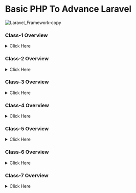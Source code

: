 # Basic PHP To Advance Laravel

![Laravel_Framework-copy](https://user-images.githubusercontent.com/91025640/162565321-22c6509d-0931-41fa-a3f7-6504002479f0.jpg)


<!-- class-1 overview start -->
### Class-1 Overview

<details>
  <summary>Click Here</summary>

#### 1. Github.

- What is Git & Github

- Why need Git & Github

- Git bash Downloads & Installation

- Create an Account on Github

- Create project Local to Online

- Create Project Online

- How to fork any github project from another account.

#### 2. IDE / Code Editor.

 - Vs Code Downloads.

 - Vs Code Editor keyboard shortcuts.
  
 - Important Package installation



</details>
<!-- class-1 overview end -->

<!-- class-2 overview start -->
### Class-2 Overview

<details>

<summary>Click Here</summary>

#### 1. PHP Language.

- History of php.

- How does php work.

- Power of php.
  
#### 2. Environment setup, Code Structure & Run Code.

- Server setup.

- Code syntax & run code.

- How to write Php code in html.

#### 3. Variable.

- What is Variable?.

- Declaration rules of common variables.

- Declaration rules of Constant variables 
   
   ``` 
   define(name, value, case-insensitive) 
   ```

- Different between variable & constant.


#### 4. Print Way.

- Concat string, inverted comma.

- echo, Printf, sprintf.


#### 5. Different types of Data types.

- Most commonly used scalar (মৌলিক) data types - (String, Integer, float, Boolean).

- Compound (যৌগিক) data types - (Array, Object).

- Null, Resource-.

  </details>
<!-- class-2 overview end -->

<!-- class-3 overview start -->
### Class-3 Overview

<details>

<summary> Click Here</summary>

#### 1. Operators and its types in php.


- Arithmetic (গাণিতিক অপারেটর) 

  ``` 
   + ,  - ,  * ,  / ,  % (Modulus),  ** (Exponentiation)
  ```

- Assignment (নির্ধারণ অপারেটর).
  
  ``` 
   =, +=, -=, *=, /=
  ```

- Comparison (তুলনা).
  
  ``` 
   ==, !=, ===, !==, < (less), > (greater), <=, >=
  ```

- Increment / decrement.
  
  ``` 
  ++a, a++, --a, a-- 
  ```

- Logical and others.

  ``` 
   !, &&, || 
  ```

 #### 1. Statements.

- If

- Else

- Else if

- Switch


 </details>
<!-- class-3 overview end -->

<!-- class-4 overview start -->
### Class-4 Overview

<details>

<summary>Click Here</summary>

  1. #### Loop
   
- Operator: Increment (++) and Decrement (--).    

- For Loop.
    ```
    for ($x = 0; $x <= 10; $x++) {
    echo "The number is: $x <br>";
    } 
    ```

- While loop.
    ```
    $x = 1;
    while($x <= 5) {
    echo "The number is: $x <br>";
    $x++;
    } 
    ```

- Do while.
    ```
    $x = 1;
    do {
    echo "The number is: $x <br>";
    $x++;
    } while ($x <= 5);
    ```

- Foreach.
    ```
    $colors = array("red", "green", "blue", "yellow");
    foreach ($colors as $value) {
    echo "$value <br>";
    }
    ```


</details>
<!-- class-1 overview end -->

<!-- class-5 overview start -->
### Class-5 Overview

<details>

<summary> Click Here</summary>

  1. #### break
```
   <?php
   
    for ($x = 0; $x < 10; $x++) {
      if ($x == 4) {
        break;
      }
      echo "The number is: $x <br>";
    }
    ?>
```
`

  2. #### continue.

```
    <?php

    for ($x = 0; $x < 10; $x++) {
      if ($x == 4) {
        continue;
      }
      echo "The number is: $x <br>";
    }
    ?>
```
  3. #### Indexed array.

```
    <?php

    $cars = ["Volvo", "BMW", "Toyota"];
    foreach($cars as $index => $value){

      echo $index . $cars . "<br>";
    }
    ?>
```
  4. #### Associative array.

```
    <?php

    $age = ["Peter"=>"35", "Ben"=>"37", "Joe"=>"43"];

    foreach($age as $x => $x_value) {
      echo $x ." " . $x_value;
      echo "<br>";
    }
    ?>
```
  5. #### Multidimensional array.


```
      <?php 

      $student =
       [
          ["Johns",22,18],
          ["Rocky",15,13],
          ["Mickl",5,2],
          ["Crish",17,15]
        ];

        echo "Name: ".$student[0][0].". "."Age: ".$student[0][1].". ID No: ".$student[0][2].".<br>";
        echo "Name: ".$student[1][0].". "."Age: ".$student[1][1].". ID No: ".$student[1][2].".<br>";
        echo "Name: ".$student[2][0].". "."Age: ".$student[2][1].". ID No: ".$student[2][2].".<br>";
        echo "Name: ".$student[3][0].". "."Age: ".$student[3][1].". ID No: ".$student[3][2].".<br>";
    ?>

```

</details>
<!-- class 5 is end -->

<!-- class-6 overview start -->
### Class-6 Overview

<details>

<summary> Click Here</summary>

  1. #### Array Bulding Function

 - count(which_array), sizeof(which_array).
 ```
   <?php
    $cars=array("Volvo","BMW","Toyota");
    echo count($cars);
   
    $cars=array("Volvo","BMW","Toyota");
    echo sizeof($cars);

    ?>
 ```
 - max(which_array), min(which_array)
  ```
   <?php

    echo(max(2,4,6,8,10) . "<br>");
    echo(max(22,14,68,18,15) . "<br>");
    echo(min(array(4,6,8,10)) . "<br>");
    echo(min(array(44,16,81,12)));

     ?>
   ```
 - in_array(which_you_want_search, from_which_array, strict_mode)
   ```
   <?php

    $people = array("Peter", "Joe", "Glenn", "Cleveland");

    if (in_array("Glenn", $people))
      {
      echo "Match found";
      }
    else
      {
      echo "Match not found";
      }

    ?>
   ```
 - array_search(which_you_want_search, from_which_array)
   ```
   <?php

   $a=array("a"=>"red","b"=>"green","c"=>"blue");
   echo array_search("red",$a);

    ?>
   ```
 - array_pop(from_which_array) - for delete last element
   ```
   <?php

   $a=array("red","green","blue");
    array_pop($a);
    echo "<pre>";
    print_r($a);
    echo "</pre>";

    ?>
   ```
 - array_push(which_array, new_value) - add element on last
   ```
    <?php

   $a=array("red","green","blue");
    $a=array("red","green");
    array_push($a,"blue","yellow");
    echo "<pre>";
    print_r($a);
    echo "</pre>";

    ?>
   ```
 - array_merge(all_arrays) - make a new array by merging multiple array
   ```
    <?php

    $a1=array("red","green");
    $a2=array("blue","yellow");
    echo "<pre>";
    print_r(array_merge($a1,$a2));
    echo "</pre>";

    ?>
   ```
 - array_slice(from_which_array, from_index, total_element) - make a new array by taking some element from an array.
   ```
    <?php

    $$a=array("red","green","blue","yellow","brown");
    echo "<pre>";
    print_r(array_slice($a,1,2));
    echo "</pre>";

    ?>
   ```
 - array_splice(from_which_array, from_index, total_element) - remove array element from an this array
   ```
    <?php

    $a1=array("a"=>"red","b"=>"green","c"=>"blue","d"=>"yellow");
    $a2=array("a"=>"purple","b"=>"orange");
    array_splice($a1,0,2,$a2);
    echo "<pre>";
    print_r($a1);
    echo "</pre>";

    ?>
   ```
 - array_diff(first_array, second_array)
   ```
    <?php

    $a1=array("a"=>"red","b"=>"green","c"=>"blue","d"=>"yellow");
    $a2=array("e"=>"red","f"=>"green","g"=>"blue");

    $result=array_diff($a1,$a2);
    print_r($result);

    ?>
   ```
 - array_unique(which_array)
   ```
    <?php

    $a=array("a"=>"red","b"=>"green","c"=>"red");
    print_r(array_unique($a));

    ?>
   ```
 - array_sum(which_array)
   ```
    <?php

   $a=array(5,15,25);
   echo array_sum($a);

    ?>
   ```

</details>
<!-- class-6 overview end -->
<!-- class-7 overview start -->

### Class-7 Overview

<details>

<summary> Click Here</summary>

  1. ### More Array functions
  1. #### array_rand(from_which_array, how_many_element) - pick random keys
  ```
  <?php
  $a=array("red","green","blue","yellow","brown");
  $random_keys=array_rand($a,3);
  echo $a[$random_keys[0]]."<br>";
  echo $a[$random_keys[1]]."<br>";
  echo $a[$random_keys[2]];
  ?>
  ```
  2. #### shuffle(which_array) - randomize order of array elements
  ```
  <?php
  $my_array = array("red","green","blue","yellow","purple");

  shuffle($my_array);
  print_r($my_array);
  ?>
  ```
  3. #### array_chunk(which_array, how_many_element, keys_sequence) - Split an array into chunks
  ```
  <?php
  $cars=array("Volvo","BMW","Toyota","Honda","Mercedes","Opel");
  print_r(array_chunk($cars,2));
  ?>
  ```
  4. #### asort(which_array, sort_rule) - sort ascending order, arsort(which_array, sort_rule) - sort descending order,
  ```
  <?php
  $age=array("Peter"=>"35","Ben"=>"37","Joe"=>"43");
  asort($age);
  ?>
  ```
  5. #### ksort(which_array, sort_rule) - sort keys by ascending order, krsort() - sort keys by descending order
  ```
  <?php
  $age=array("Peter"=>"35","Ben"=>"37","Joe"=>"43");
  ksort($age);
  ?>
  ```
  6. #### explode(separator_symble, which_string, element_limit) - String to array
  ```
  <?php
  $str = "Hello world. It's a beautiful day.";
  print_r (explode(" ",$str));
  ?>
  ```
  7. #### explode(separator_symble, which_string, element_limit) - String to array
  ```
  <?php
  $str = "Hello world. It's a beautiful day.";
  print_r (explode(" ",$str));
  ?>
  ```
  2. ### Write php code on html
  3. ### Project based on array
     * Mini Project - Product List (table/E-commerce)

<!-- class-7 overview end -->